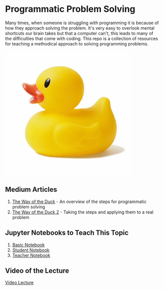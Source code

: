 # Programmatic Problem Solving

Many times, when someone is struggling with programming it is because of how they approach solving the problem. It's very easy to overlook mental shortcuts our brain takes but that a computer can't, this leads to many of the difficulties that come with coding. This repo is a collection of resources for teaching a methodical approach to solving programming problems.

![rubber duck](/Rubberduck.jpg)

## Medium Articles
1. [The Way of the Duck](https://medium.com/@bundickm/the-way-of-the-rubber-duck-9669eac3c27a) - An overview of the steps for programmatic problem solving
2. [The Way of the Duck 2](https://medium.com/@bundickm/the-way-of-the-rubber-duck-2-c5468bf2ec8) - Taking the steps and applying them to a real problem

## Jupyter Notebooks to Teach This Topic
1. [Basic Notebook](https://github.com/bundickm/Programmatic_Problem_Solving/blob/master/Problem_Solving_Programtically.ipynb)
2. [Student Notebook](https://github.com/bundickm/Programmatic_Problem_Solving/blob/master/Problem_Solving_Programtically_Student.ipynb)
3. [Teacher Notebook](https://github.com/bundickm/Programmatic_Problem_Solving/blob/master/Problem_Solving_Programmatically_Lecture_Reference.ipynb)

## Video of the Lecture
[Video Lecture](https://youtu.be/sUgmKZ7Bz_s)
